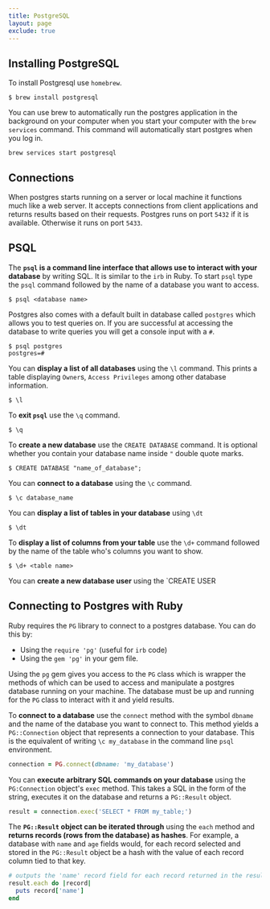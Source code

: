 ```yaml
---
title: PostgreSQL
layout: page
exclude: true
---
```


## Installing PostgreSQL

To install Postgresql use `homebrew`.
```
$ brew install postgresql
```
You can use brew to automatically run the postgres application in the background on your computer when you start your computer with the `brew services` command. This command will automatically start postgres when you log in.
```
brew services start postgresql
```

## Connections
When postgres starts running on a server or local machine it functions much like a web server. It accepts connections from client applications and returns results based on their requests. Postgres runs on port `5432` if it is available. Otherwise it runs on port `5433`.

## PSQL
The **`psql` is a command line interface that allows use to interact with your database** by writing SQL. It is similar to the `irb` in Ruby. To start `psql` type the `psql` command followed by the name of a database you want to access. 

```
$ psql <database name>
```
Postgres also comes with a default built in database called `postgres` which allows you to test queries on. If you are successful at accessing the database to write queries you will get a console input with a `#`.
```
$ psql postgres
postgres=#
```
You can **display a list of all databases** using the `\l` command. This prints a table displaying `Owner`s, `Access Privileges` among other database information.
```
$ \l
```

To **exit `psql`** use the `\q` command.
```
$ \q
```

To **create a new database** use the `CREATE DATABASE` command. It is optional whether you contain your database name inside `"` double quote marks.

```
$ CREATE DATABASE "name_of_database";
```

You can **connect to a database** using the `\c` command.
```
$ \c database_name
```

You can **display a list of tables in your database** using `\dt`
```
$ \dt
```

To **display a list of columns from your table** use the `\d+` command followed by the name of the table who's columns you want to show.
```
$ \d+ <table name>
```

You can **create a new database user** using the `CREATE USER 

## Connecting to Postgres with Ruby

Ruby requires the `PG` library to connect to a postgres database. You can do this by:
- Using the `require 'pg'` (useful for `irb` code)
- Using the `gem 'pg'` in your gem file.

Using the `pg` gem gives you access to the `PG` class which is wrapper the methods of which can be used to access and manipulate a postgres database running on your machine. The database must be up and running for the `PG` class to interact with it and yield results.

To **connect to a database** use the `connect` method with the symbol `dbname` and the name of the database you want to connect to. This method yields a `PG::Connection` object that represents a connection to your database. This is the equivalent of writing `\c my_database` in the command line `psql` environment.
```ruby
connection = PG.connect(dbname: 'my_database')
```

You can **execute arbitrary SQL commands on your database** using the `PG:Connection` object's `exec` method. This takes a SQL in the form of the string, executes it on the database and returns a `PG::Result` object.
```ruby
result = connection.exec('SELECT * FROM my_table;')
```

The **`PG::Result` object can be iterated through** using the `each` method and **returns records (rows from the database) as hashes**. For example, a database with `name` and `age` fields would, for each record selected and stored in the `PG::Result` object be a hash with the value of each record column tied to that key.
```ruby
# outputs the 'name' record field for each record returned in the result
result.each do |record|
  puts record['name']
end
```
<!--stackedit_data:
eyJoaXN0b3J5IjpbMTAzMzU3Nzg3LDEwNzA3NjQzMzldfQ==
-->